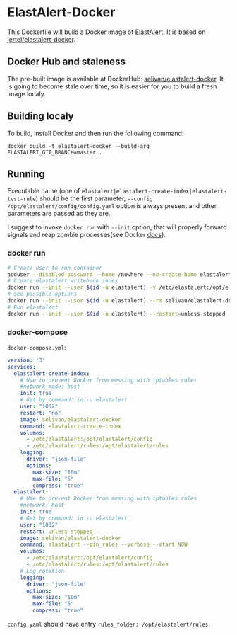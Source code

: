 # ElastAlert-Docker

This Dockerfile will build a Docker image of [ElastAlert](https://github.com/Yelp/elastalert). It is based on [jertel/elastalert-docker](https://github.com/jertel/elastalert-docker).

## Docker Hub and staleness

The pre-built image is available at DockerHub: [selivan/elastalert-docker](https://hub.docker.com/r/selivan/elastalert-docker). It is going to become stale over time, so it is easier for you to build a fresh image localy.

## Building localy

To build, install Docker and then run the following command:

```
docker build -t elastalert-docker --build-arg ELASTALERT_GIT_BRANCH=master .
```

## Running

Executable name (one of `elastalert|elastalert-create-index|elastalert-test-rule`) should be the first parameter, `--config /opt/elastalert/config/config.yaml` option is always present and other parameters are passed as they are.

I suggest to invoke `docker run` with `--init` option, that will properly forward signals and reap zombie processes(see Docker [docs](https://docs.docker.com/compose/compose-file/#init)).

### docker run

```bash
# Create user to run container
adduser --disabled-password --home /nowhere --no-create-home elastalert
# Create elastalert writeback index
docker run --init --user $(id -u elastalert) -v /etc/elastalert:/opt/elastalert/config -v /etc/elastalert/rules:/opt/elastalert/rules --rm selivan/elastalert-docker elastalert-create-index
# See possible options
docker run --init --user $(id -u elastalert) --rm selivan/elastalert-docker elastalert --help
# Run elastalert
docker run --init --user $(id -u elastalert) --restart=unless-stopped --name elastalert-docker -v /etc/elastalert:/opt/elastalert/config -v /etc/elastalert/rules:/opt/elastalert/rules -d selivan/elastalert-docker elastalert --pin_rules --start NOW
```

### docker-compose

`docker-compose.yml`:

```yaml
version: '3'
services:
  elastalert-create-index:
    # Use to prevent Docker from messing with iptables rules
    #network_mode: host
    init: true
    # Get by command: id -u elastalert
    user: "1002"
    restart: "no"
    image: selivan/elastalert-docker
    command: elastalert-create-index
    volumes:
      - /etc/elastalert:/opt/elastalert/config
      - /etc/elastalert/rules:/opt/elastalert/rules
    logging:
      driver: "json-file"
      options:
        max-size: "10m"
        max-file: "5"
        compress: "true"
  elastalert:
    # Use to prevent Docker from messing with iptables rules
    #network: host
    init: true
    # Get by command: id -u elastalert
    user: "1002"
    restart: unless-stopped
    image: selivan/elastalert-docker
    command: elastalert --pin_rules --verbose --start NOW
    volumes:
      - /etc/elastalert:/opt/elastalert/config
      - /etc/elastalert/rules:/opt/elastalert/rules
    # Log rotation
    logging:
      driver: "json-file"
      options:
        max-size: "10m"
        max-file: "5"
        compress: "true"
```

`config.yaml` should have entry `rules_folder: /opt/elastalert/rules`.
